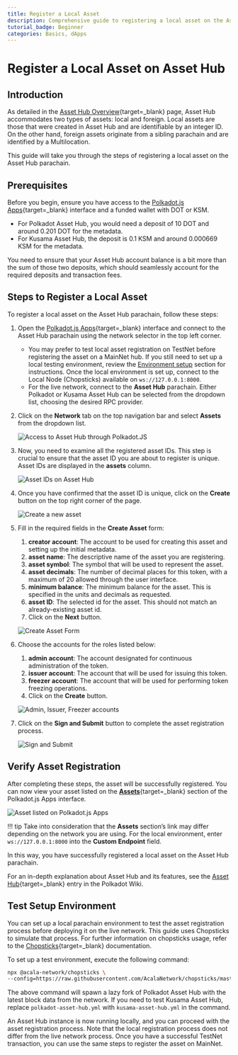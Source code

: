 ```yaml
---
title: Register a Local Asset
description: Comprehensive guide to registering a local asset on the Asset Hub system parachain, including step-by-step instructions.
tutorial_badge: Beginner
categories: Basics, dApps
---
```


# Register a Local Asset on Asset Hub

## Introduction

As detailed in the [Asset Hub Overview](/polkadot-protocol/architecture/system-chains/asset-hub){target=\_blank} page, Asset Hub accommodates two types of assets: local and foreign. Local assets are those that were created in Asset Hub and are identifiable by an integer ID. On the other hand, foreign assets originate from a sibling parachain and are identified by a Multilocation.

This guide will take you through the steps of registering a local asset on the Asset Hub parachain.

## Prerequisites

Before you begin, ensure you have access to the [Polkadot.js Apps](https://polkadot.js.org/apps/){target=\_blank} interface and a funded wallet with DOT or KSM.

- For Polkadot Asset Hub, you would need a deposit of 10 DOT and around 0.201 DOT for the metadata.
- For Kusama Asset Hub, the deposit is 0.1 KSM and around 0.000669 KSM for the metadata.

You need to ensure that your Asset Hub account balance is a bit more than the sum of those two deposits, which should seamlessly account for the required deposits and transaction fees.

## Steps to Register a Local Asset

To register a local asset on the Asset Hub parachain, follow these steps:

1. Open the [Polkadot.js Apps](https://polkadot.js.org/apps/){target=\_blank} interface and connect to the Asset Hub parachain using the network selector in the top left corner.

      - You may prefer to test local asset registration on TestNet before registering the asset on a MainNet hub. If you still need to set up a local testing environment, review the [Environment setup](#test-setup-environment) section for instructions. Once the local environment is set up, connect to the Local Node (Chopsticks) available on `ws://127.0.0.1:8000`.
      - For the live network, connect to the **Asset Hub** parachain. Either Polkadot or Kusama Asset Hub can be selected from the dropdown list, choosing the desired RPC provider.

2. Click on the **Network** tab on the top navigation bar and select **Assets** from the dropdown list.

      ![Access to Asset Hub through Polkadot.JS](/images/tutorials/polkadot-sdk/system-chains/asset-hub/register-local-assets/register-a-local-asset-1.webp)

3. Now, you need to examine all the registered asset IDs. This step is crucial to ensure that the asset ID you are about to register is unique. Asset IDs are displayed in the **assets** column.

      ![Asset IDs on Asset Hub](/images/tutorials/polkadot-sdk/system-chains/asset-hub/register-local-assets/register-a-local-asset-2.webp)

4. Once you have confirmed that the asset ID is unique, click on the **Create** button on the top right corner of the page.

      ![Create a new asset](/images/tutorials/polkadot-sdk/system-chains/asset-hub/register-local-assets/register-a-local-asset-3.webp)

5. Fill in the required fields in the **Create Asset** form:

    1. **creator account**: The account to be used for creating this asset and setting up the initial metadata.
    2. **asset name**: The descriptive name of the asset you are registering.
    3. **asset symbol**: The symbol that will be used to represent the asset.
    4. **asset decimals**: The number of decimal places for this token, with a maximum of 20 allowed through the user interface.
    5. **minimum balance**: The minimum balance for the asset. This is specified in the units and decimals as requested.
    6. **asset ID**: The selected id for the asset. This should not match an already-existing asset id.
    7. Click on the **Next** button.
 
    ![Create Asset Form](/images/tutorials/polkadot-sdk/system-chains/asset-hub/register-local-assets/register-a-local-asset-4.webp)

6. Choose the accounts for the roles listed below:

    1. **admin account**: The account designated for continuous administration of the token.
    2. **issuer account**: The account that will be used for issuing this token.
    3. **freezer account**: The account that will be used for performing token freezing operations.
    4. Click on the **Create** button.

    ![Admin, Issuer, Freezer accounts](/images/tutorials/polkadot-sdk/system-chains/asset-hub/register-local-assets/register-a-local-asset-5.webp)

7. Click on the **Sign and Submit** button to complete the asset registration process.

    ![Sign and Submit](/images/tutorials/polkadot-sdk/system-chains/asset-hub/register-local-assets/register-a-local-asset-6.webp)

## Verify Asset Registration

After completing these steps, the asset will be successfully registered. You can now view your asset listed on the [**Assets**](https://polkadot.js.org/apps/?rpc=wss%3A%2F%2Fasset-hub-polkadot-rpc.dwellir.com#/assets){target=\_blank} section of the Polkadot.js Apps interface.

![Asset listed on Polkadot.js Apps](/images/tutorials/polkadot-sdk/system-chains/asset-hub/register-local-assets/register-a-local-asset-7.webp)

!!! tip
    Take into consideration that the **Assets** section’s link may differ depending on the network you are using. For the local environment, enter `ws://127.0.0.1:8000` into the **Custom Endpoint** field.

In this way, you have successfully registered a local asset on the Asset Hub parachain.

For an in-depth explanation about Asset Hub and its features, see the [Asset Hub](/tutorials/polkadot-sdk/system-chains/asset-hub/asset-conversion/){target=\_blank} entry in the Polkadot Wiki.

## Test Setup Environment

You can set up a local parachain environment to test the asset registration process before deploying it on the live network. This guide uses Chopsticks to simulate that process. For further information on chopsticks usage, refer to the [Chopsticks](/develop/toolkit/parachains/fork-chains/chopsticks/get-started){target=\_blank} documentation.

To set up a test environment, execute the following command:

```bash
npx @acala-network/chopsticks \
--config=https://raw.githubusercontent.com/AcalaNetwork/chopsticks/master/configs/polkadot-asset-hub.yml
```

The above command will spawn a lazy fork of Polkadot Asset Hub with the latest block data from the network. If you need to test Kusama Asset Hub, replace `polkadot-asset-hub.yml` with `kusama-asset-hub.yml` in the command.

An Asset Hub instance is now running locally, and you can proceed with the asset registration process. Note that the local registration process does not differ from the live network process. Once you have a successful TestNet transaction, you can use the same steps to register the asset on MainNet.